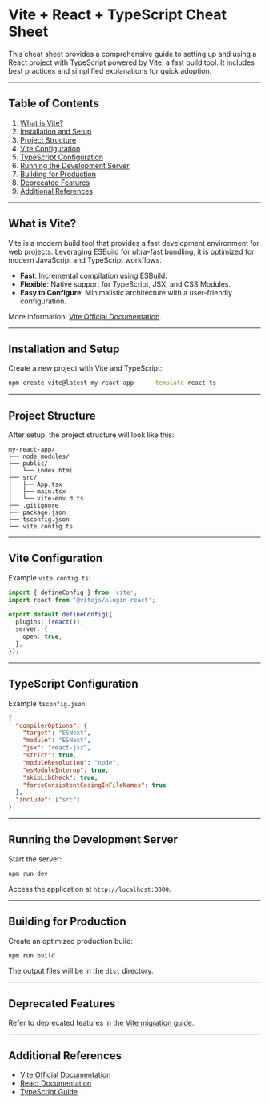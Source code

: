 # Vite + React + TypeScript Cheat Sheet

This cheat sheet provides a comprehensive guide to setting up and using a React project with TypeScript powered by Vite, a fast build tool. It includes best practices and simplified explanations for quick adoption.

---

## Table of Contents

1. [What is Vite?](#what-is-vite)
2. [Installation and Setup](#installation-and-setup)
3. [Project Structure](#project-structure)
4. [Vite Configuration](#vite-configuration)
5. [TypeScript Configuration](#typescript-configuration)
6. [Running the Development Server](#running-the-development-server)
7. [Building for Production](#building-for-production)
8. [Deprecated Features](#deprecated-features)
9. [Additional References](#additional-references)

---

## What is Vite?

Vite is a modern build tool that provides a fast development environment for web projects. Leveraging ESBuild for ultra-fast bundling, it is optimized for modern JavaScript and TypeScript workflows.

- **Fast**: Incremental compilation using ESBuild.
- **Flexible**: Native support for TypeScript, JSX, and CSS Modules.
- **Easy to Configure**: Minimalistic architecture with a user-friendly configuration.

More information: [Vite Official Documentation](https://vitejs.dev/).

---

## Installation and Setup

Create a new project with Vite and TypeScript:

```bash
npm create vite@latest my-react-app -- --template react-ts
```

---

## Project Structure

After setup, the project structure will look like this:

```
my-react-app/
├── node_modules/
├── public/
│   └── index.html
├── src/
│   ├── App.tsx
│   ├── main.tsx
│   └── vite-env.d.ts
├── .gitignore
├── package.json
├── tsconfig.json
└── vite.config.ts
```

---

## Vite Configuration

Example `vite.config.ts`:

```typescript
import { defineConfig } from 'vite';
import react from '@vitejs/plugin-react';

export default defineConfig({
  plugins: [react()],
  server: {
    open: true,
  },
});
```

---

## TypeScript Configuration

Example `tsconfig.json`:

```json
{
  "compilerOptions": {
    "target": "ESNext",
    "module": "ESNext",
    "jsx": "react-jsx",
    "strict": true,
    "moduleResolution": "node",
    "esModuleInterop": true,
    "skipLibCheck": true,
    "forceConsistentCasingInFileNames": true
  },
  "include": ["src"]
}
```

---

## Running the Development Server

Start the server:

```bash
npm run dev
```

Access the application at `http://localhost:3000`.

---

## Building for Production

Create an optimized production build:

```bash
npm run build
```

The output files will be in the `dist` directory.

---

## Deprecated Features

Refer to deprecated features in the [Vite migration guide](https://vitejs.dev/guide/migration.html).

---

## Additional References

- [Vite Official Documentation](https://vitejs.dev/)
- [React Documentation](https://react.dev/)
- [TypeScript Guide](https://www.typescriptlang.org/docs/)
